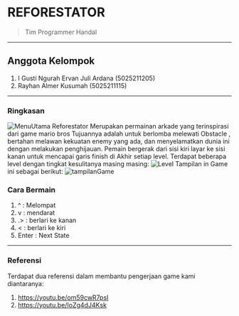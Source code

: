 # REFORESTATOR
> Tim Programmer Handal

***

## Anggota Kelompok
1. I Gusti Ngurah Ervan Juli Ardana (5025211205)
2. Rayhan Almer Kusumah (5025211115)

---

### Ringkasan

![MenuUtama](https://user-images.githubusercontent.com/114007640/209443002-ba50fa99-fabb-4ada-b6a6-9f7cbea4f9e1.png)
Reforestator Merupakan permainan arkade yang terinspirasi dari game mario bros Tujuannya adalah untuk berlomba melewati Obstacle , bertahan melawan kekuatan enemy yang ada, dan menyelamatkan dunia ini dengan melakukan penghijauan. Pemain bergerak dari sisi kiri layar ke sisi kanan untuk mencapai garis finish di Akhir setiap level. Terdapat beberapa level dengan tingkat kesulitanya masing masing:
![Level](https://user-images.githubusercontent.com/114007640/209443312-84590ad6-cc93-4981-b353-1a924c7e0d1f.png)
Tampilan in Game ini sebagai berikut:
![tampilanGame](https://user-images.githubusercontent.com/114007640/209443378-34014342-9cd7-4627-b38b-f88c2283fb7f.png)

 

### Cara Bermain
1. ^      : Melompat
2. v      : mendarat
3. .>      : berlari ke kanan
4. <      : berlari ke kiri
5. Enter  : Next State
---

### Referensi
Terdapat dua referensi dalam membantu pengerjaan game kami diantaranya:
1. https://youtu.be/om59cwR7psI
2. https://youtu.be/IoZg4dJ4Ksk

